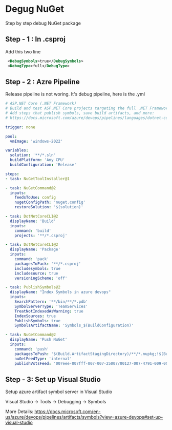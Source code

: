 # Degug NuGet

Step by step debug NuGet package

## Step - 1 : In .csproj

Add this two line 

```XML
 <DebugSymbols>true</DebugSymbols>
 <DebugType>full</DebugType>
```
## Step - 2 : Azre Pipeline

Release pipeline is not woring. It's debug pipeline, here is the .yml

```yml
# ASP.NET Core (.NET Framework)
# Build and test ASP.NET Core projects targeting the full .NET Framework.
# Add steps that publish symbols, save build artifacts, and more:
# https://docs.microsoft.com/azure/devops/pipelines/languages/dotnet-core

trigger: none

pool:
  vmImage: 'windows-2022'

variables:
  solution: '**/*.sln'
  buildPlatform: 'Any CPU'
  buildConfiguration: 'Release'

steps:
- task: NuGetToolInstaller@1

- task: NuGetCommand@2
  inputs:
    feedsToUse: config
    nugetConfigPath: 'nuget.config'
    restoreSolution: '$(solution)'

- task: DotNetCoreCLI@2
  displayName: 'Build'
  inputs:
    command: 'build'
    projects: '**/*.csproj'

- task: DotNetCoreCLI@2
  displayName: 'Package'
  inputs:
    command: 'pack'
    packagesToPack: '**/*.csproj'
    includesymbols: true
    includesource: true
    versioningScheme: 'off'

- task: PublishSymbols@2
  displayName: "Index Symbols in azure devops"
  inputs:
    SearchPattern: '**/bin/**/*.pdb'
    SymbolServerType: 'TeamServices'
    TreatNotIndexedAsWarning: true
    IndexSources: true
    PublishSymbols: true
    SymbolsArtifactName: 'Symbols_$(BuildConfiguration)'

- task: NuGetCommand@2
  displayName: 'Push NuGet'
  inputs:
    command: 'push'
    packagesToPush: '$(Build.ArtifactStagingDirectory)/**/*.nupkg;!$(Build.ArtifactStagingDirectory)/**/*.symbols.nupkg'
    nuGetFeedType: 'internal'
    publishVstsFeed: '007eee-007fff-007-007-25007/00127-007-4791-009-008'
```

## Step - 3: Set up Visual Studio

Setup azure artifact symbol server in Visual Studio

Visual Studio -> Tools -> Debugging -> Symbols

More Details: https://docs.microsoft.com/en-us/azure/devops/pipelines/artifacts/symbols?view=azure-devops#set-up-visual-studio
